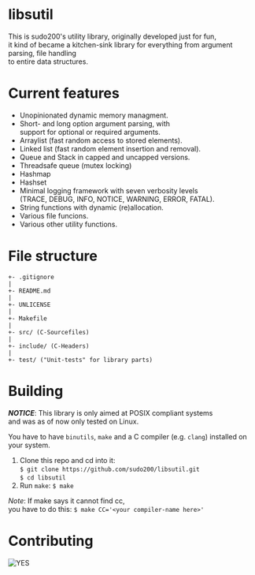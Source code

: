 # libsutil

This is sudo200's utility library, originally developed just for fun, \
it kind of became a kitchen-sink library for everything from argument parsing, file handling \
to entire data structures.

# Current features

* Unopinionated dynamic memory managment.
* Short- and long option argument parsing, with \
  support for optional or required arguments.
* Arraylist (fast random access to stored elements).
* Linked list (fast random element insertion and removal).
* Queue and Stack in capped and uncapped versions.
* Threadsafe queue (mutex locking)
* Hashmap
* Hashset
* Minimal logging framework with seven verbosity levels \
  (TRACE, DEBUG, INFO, NOTICE, WARNING, ERROR, FATAL).
* String functions with dynamic (re)allocation.
* Various file funcions.
* Various other utility functions.

# File structure

```
+- .gitignore
|
+- README.md
|
+- UNLICENSE
|
+- Makefile
|
+- src/ (C-Sourcefiles)
|
+- include/ (C-Headers)
|
+- test/ ("Unit-tests" for library parts)
```

# Building

***NOTICE***: This library is only aimed at POSIX compliant systems \
and was as of now only tested on Linux.

You have to have `binutils`, `make` and a C compiler (e.g. `clang`) installed on your system.

1. Clone this repo and cd into it: \
`$ git clone https://github.com/sudo200/libsutil.git` \
`$ cd libsutil`
2. Run `make`:
`$ make`

*Note*: If make says it cannot find cc, \
you have to do this:
`$ make CC='<your compiler-name here>'`

# Contributing

![YES](https://external-content.duckduckgo.com/iu/?u=https%3A%2F%2Fi.imgflip.com%2F4qqr9i.jpg&f=1&nofb=1)

